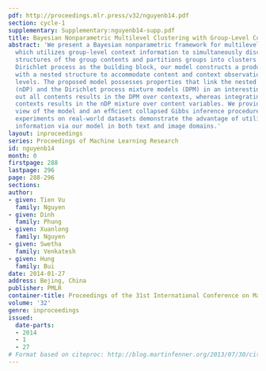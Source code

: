 ```yaml
---
pdf: http://proceedings.mlr.press/v32/nguyenb14.pdf
section: cycle-1
supplementary: Supplementary:nguyenb14-supp.pdf
title: Bayesian Nonparametric Multilevel Clustering with Group-Level Contexts
abstract: 'We present a Bayesian nonparametric framework for multilevel clustering
  which utilizes group-level context information to simultaneously discover low-dimensional
  structures of the group contents and partitions groups into clusters. Using the
  Dirichlet process as the building block, our model constructs a product base-measure
  with a nested structure to accommodate content and context observations at multiple
  levels. The proposed model possesses properties that link the nested Dirichlet processes
  (nDP) and the Dirichlet process mixture models (DPM) in an interesting way: integrating
  out all contents results in the DPM over contexts, whereas integrating out group-speciﬁc
  contexts results in the nDP mixture over content variables. We provide a Polya-urn
  view of the model and an efﬁcient collapsed Gibbs inference procedure. Extensive
  experiments on real-world datasets demonstrate the advantage of utilizing context
  information via our model in both text and image domains.'
layout: inproceedings
series: Proceedings of Machine Learning Research
id: nguyenb14
month: 0
firstpage: 288
lastpage: 296
page: 288-296
sections: 
author:
- given: Tien Vu
  family: Nguyen
- given: Dinh
  family: Phung
- given: Xuanlong
  family: Nguyen
- given: Swetha
  family: Venkatesh
- given: Hung
  family: Bui
date: 2014-01-27
address: Bejing, China
publisher: PMLR
container-title: Proceedings of the 31st International Conference on Machine Learning
volume: '32'
genre: inproceedings
issued:
  date-parts:
  - 2014
  - 1
  - 27
# Format based on citeproc: http://blog.martinfenner.org/2013/07/30/citeproc-yaml-for-bibliographies/
---
```

